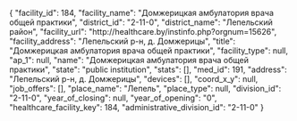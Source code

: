 {
    "facility_id": 184,
    "facility_name": "Домжерицкая амбулатория врача общей практики",
    "district_id": "2-11-0",
    "district_name": "Лепельский район",
    "facility_url": "http:\/\/healthcare.by\/instinfo.php?orgnum=15626",
    "facility_address": "Лепельский р-н, д. Домжерицы",
    "title": "Домжерицкая амбулатория врача общей практики",
    "facility_type": null,
    "ap_1": null,
    "name": "Домжерицкая амбулатория врача общей практики",
    "state": "public institution",
    "stats": [],
    "med_id": 191,
    "address": "Лепельский р-н, д. Домжерицы",
    "devices": [],
    "coord_x_y": null,
    "job_offers": [],
    "place_name": "Лепель",
    "place_type": null,
    "division_id": "2-11-0",
    "year_of_closing": null,
    "year_of_opening": "0",
    "healthcare_facility_key": 184,
    "administrative_division_id": "2-11-0"
}